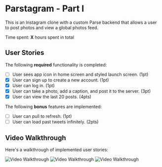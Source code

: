 # Parstagram - Part I

This is an Instagram clone with a custom Parse backend that allows a user to post photos and view a global photos feed.

Time spent: **X** hours spent in total

## User Stories

The following **required** functionality is completed:

- [ ] User sees app icon in home screen and styled launch screen. (1pt)
- [x] User can sign up to create a new account. (1pt)
- [x] User can log in. (1pt)
- [x] User can take a photo, add a caption, and post it to the server. (3pt)
- [x] User can view the last 20 posts. (4pts)

The following **bonus** features are implemented:

- [ ] User can pull to refresh. (1pt)
- [ ] User can load past tweets infinitely. (2pts)

## Video Walkthrough

Here's a walkthrough of implemented user stories:

<img src='http://g.recordit.co/bpjMxQ4Wcq.gif' title='Video Walkthrough' width='' alt='Video Walkthrough' />

<img src='http://g.recordit.co/Si9AzlyAaK.gif' title='Video Walkthrough' width='' alt='Video Walkthrough' />

<img src='http://g.recordit.co/PkV2Dhynu9.gif' title='Video Walkthrough' width='' alt='Video Walkthrough' />
